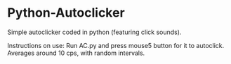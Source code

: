 # Python-Autoclicker
Simple autoclicker coded in python (featuring click sounds).

Instructions on use: Run AC.py and press mouse5 button for it to autoclick. Averages around 10 cps, with random intervals.
